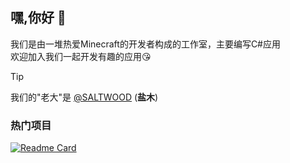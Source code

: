 ## 嘿,你好 👋
我们是由一堆热爱Minecraft的开发者构成的工作室，主要编写C#应用<br>
欢迎加入我们一起开发有趣的应用😘<br>
> [!TIP]
> 我们的"老大"是 [@SALTWOOD](https://github.com/SALTWOOD) (**盐木**)<br>

### 热门项目
[![Readme Card](https://github-readme-stats.vercel.app/api/pin/?username=SaltWood-Studio&repo=CSharp-OpenBMCLAPI)](https://github.com/anuraghazra/github-readme-stats)
